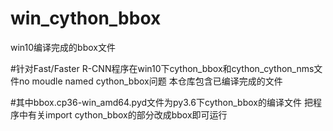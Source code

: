 # win_cython_bbox
win10编译完成的bbox文件

#针对Fast/Faster R-CNN程序在win10下cython_bbox和cython_cython_nms文件no moudle named cython_bbox问题
本仓库包含已编译完成的文件

#其中bbox.cp36-win_amd64.pyd文件为py3.6下cython_bbox的编译文件
把程序中有关import cython_bbox的部分改成bbox即可运行
